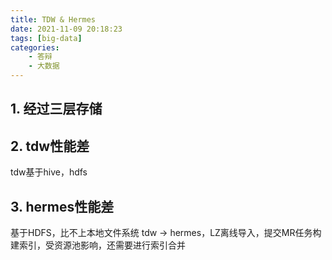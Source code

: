 ```yaml
---
title: TDW & Hermes
date: 2021-11-09 20:18:23
tags: [big-data]
categories:
	- 答辩
	- 大数据
---
```


## 1. 经过三层存储

## 2. tdw性能差
tdw基于hive，hdfs

## 3. hermes性能差
基于HDFS，比不上本地文件系统
tdw -> hermes，LZ离线导入，提交MR任务构建索引，受资源池影响，还需要进行索引合并

